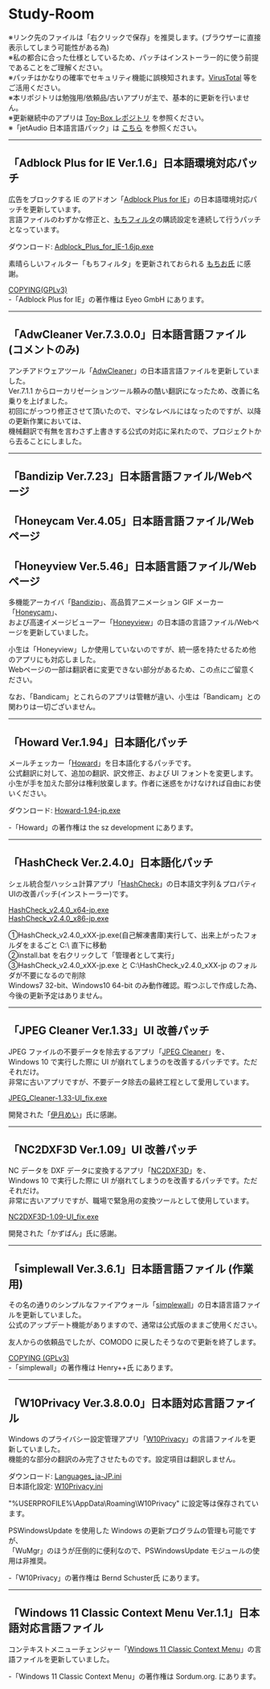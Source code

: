 # Study-Room

※リンク先のファイルは「右クリックで保存」を推奨します。(ブラウザーに直接表示してしまう可能性がある為)  
※私の都合に合った仕様としているため、パッチはインストーラー的に使う前提であることをご理解ください。  
※パッチはかなりの確率でセキュリティ機能に誤検知されます。[VirusTotal](https://www.virustotal.com/gui/home/upload) 等をご活用ください。  
※本リポジトリは勉強用/依頼品/古いアプリが主で、基本的に更新を行いません。  
※更新継続中のアプリは [Toy-Box レポジトリ](https://github.com/Rukoto/Toy-Box) を参照ください。  
※「jetAudio 日本語言語パック」は [こちら](https://github.com/Rukoto/JetAudio-Japanese-Language-pack) を参照ください。

---
## 「Adblock Plus for IE Ver.1.6」日本語環境対応パッチ
広告をブロックする IE のアドオン「[Adblock Plus for IE](https://adblockplus.org/)」の日本語環境対応パッチを更新しています。  
言語ファイルのわずかな修正と、[もちフィルタ](http://pokapoka.html.xdomain.jp/)の購読設定を連続して行うパッチとなっています。

ダウンロード: [Adblock_Plus_for_IE-1.6jp.exe](https://github.com/Rukoto/Study-Room/raw/master/Adblock_Plus_for_IE-Japanese-Patch/Adblock_Plus_for_IE-1.6jp.exe)

素晴らしいフィルター「もちフィルタ」を更新されておられる [もちお氏](https://github.com/eEIi0A5L) に感謝。

[COPYING(GPLv3)](https://www.gnu.org/licenses/gpl.html)  
-「Adblock Plus for IE」の著作権は Eyeo GmbH にあります。

---
## 「AdwCleaner Ver.7.3.0.0」日本語言語ファイル (コメントのみ)
アンチアドウェアツール「[AdwCleaner](https://toolslib.net/downloads/viewdownload/1-adwcleaner/)」の日本語言語ファイルを更新していました。  
Ver.7.1.1 からローカリゼーションツール頼みの酷い翻訳になったため、改善に名乗りを上げました。  
初回にがっつり修正させて頂いたので、マシなレベルにはなったのですが、以降の更新作業においては、  
機械翻訳で有無を言わさず上書きする公式の対応に呆れたので、プロジェクトから去ることにしました。

---
## 「Bandizip Ver.7.23」日本語言語ファイル/Webページ
## 「Honeycam Ver.4.05」日本語言語ファイル/Webページ
## 「Honeyview Ver.5.46」日本語言語ファイル/Webページ
多機能アーカイバ「[Bandizip](https://www.bandisoft.com/bandizip/)」、高品質アニメーション GIF メーカー「[Honeycam](http://www.bandisoft.com/honeycam/)」、  
および高速イメージビューアー「[Honeyview](https://www.bandisoft.com/jp/honeyview/)」の日本語の言語ファイル/Webページを更新していました。

小生は「Honeyview」しか使用していないのですが、統一感を持たせるため他のアプリにも対応しました。  
Webページの一部は翻訳者に変更できない部分があるため、この点にご留意ください。

なお、「Bandicam」とこれらのアプリは管轄が違い、小生は「Bandicam」との関わりは一切ございません。

---
## 「Howard Ver.1.94」日本語化パッチ
メールチェッカー「[Howard](https://www.the-sz.com/products/howard/)」を日本語化するパッチです。  
公式翻訳に対して、追加の翻訳、訳文修正、および UI フォントを変更します。  
小生が手を加えた部分は権利放棄します。作者に迷惑をかけなければ自由にお使いください。

ダウンロード: [Howard-1.94-jp.exe](https://github.com/Rukoto/Study-Room/raw/master/Howard-Japanese-Patch/Howard-1.94-jp.exe)

-「Howard」の著作権は the sz development にあります。

---
## 「HashCheck Ver.2.4.0」日本語化パッチ
シェル統合型ハッシュ計算アプリ「[HashCheck](https://github.com/gurnec/HashCheck)」の日本語文字列＆プロパティUIの改善パッチ(インストーラー)です。

[HashCheck_v2.4.0_x64-jp.exe](https://github.com/Rukoto/Study-Room/raw/master/HashCheck-2.4.0-Japanese-Patch/HashCheck_v2.4.0_x64-jp.exe)  
[HashCheck_v2.4.0_x86-jp.exe](https://github.com/Rukoto/Study-Room/raw/master/HashCheck-2.4.0-Japanese-Patch/HashCheck_v2.4.0_x86-jp.exe)

①HashCheck_v2.4.0_xXX-jp.exe(自己解凍書庫)実行して、出来上がったフォルダをまるごと C:\ 直下に移動  
②install.bat を右クリックして「管理者として実行」  
③HashCheck_v2.4.0_xXX-jp.exe と C:\HashCheck_v2.4.0_xXX-jp のフォルダが不要になるので削除  
Windows7 32-bit、Windows10 64-bit のみ動作確認。暇つぶしで作成した為、今後の更新予定はありません。

---
## 「JPEG Cleaner Ver.1.33」UI 改善パッチ
JPEG ファイルの不要データを除去するアプリ「[JPEG Cleaner](http://hp.vector.co.jp/authors/VA012780/graphic.htm#JPEG_Cleaner)」を、  
Windows 10 で実行した際に UI が崩れてしまうのを改善するパッチです。ただそれだけ。  
非常に古いアプリですが、不要データ除去の最終工程として愛用しています。

[JPEG_Cleaner-1.33-UI_fix.exe](https://github.com/Rukoto/Study-Room/raw/master/JPEG_Cleaner-1.33-UI_fix-Patch/JPEG_Cleaner-1.33-UI_fix.exe)

開発された「[伊月めい](http://hp.vector.co.jp/authors/VA012780/)」氏に感謝。

---
## 「NC2DXF3D Ver.1.09」UI 改善パッチ
NC データを DXF データに変換するアプリ「[NC2DXF3D](http://www.vector.co.jp/soft/win95/business/se286206.html)」を、  
Windows 10 で実行した際に UI が崩れてしまうのを改善するパッチです。ただそれだけ。  
非常に古いアプリですが、職場で緊急用の変換ツールとして使用しています。

[NC2DXF3D-1.09-UI_fix.exe](https://github.com/Rukoto/Study-Room/raw/master/NC2DXF3D-1.09-UI_fix-Patch/NC2DXF3D-1.09-UI_fix.exe)

開発された「かずばん」氏に感謝。

---
## 「simplewall Ver.3.6.1」日本語言語ファイル (作業用)
その名の通りのシンプルなファイアウォール「[simplewall](https://www.henrypp.org/)」の日本語言語ファイルを更新していました。  
公式のアップデート機能がありますので、通常は公式版のままご使用ください。

友人からの依頼品でしたが、COMODO に戻したそうなので更新を終了します。

[COPYING (GPLv3)](https://www.gnu.org/licenses/gpl.html)  
-「simplewall」の著作権は Henry++氏 にあります。

---
## 「W10Privacy Ver.3.8.0.0」日本語対応言語ファイル
Windows のプライバシー設定管理アプリ「[W10Privacy](https://www.w10privacy.de/)」の言語ファイルを更新していました。  
機能的な部分の翻訳のみ完了させたものです。設定項目は翻訳しません。  

ダウンロード: [Languages_ja-JP.ini](https://github.com/Rukoto/Study-Room/raw/master/W10Privacy-Japanese-Language-File/Languages_ja-JP.ini)  
日本語化設定: [W10Privacy.ini](https://github.com/Rukoto/Study-Room/raw/master/W10Privacy-Japanese-Language-File/W10Privacy.ini)

"%USERPROFILE%\AppData\Roaming\W10Privacy" に設定等は保存されています。

PSWindowsUpdate を使用した Windows の更新プログラムの管理も可能ですが、  
「WuMgr」のほうが圧倒的に便利なので、PSWindowsUpdate モジュールの使用は非推奨。

-「W10Privacy」の著作権は Bernd Schuster氏 にあります。

---
## 「Windows 11 Classic Context Menu Ver.1.1」日本語対応言語ファイル
コンテキストメニューチェンジャー「[Windows 11 Classic Context Menu](https://www.sordum.org/14479/windows-11-classic-context-menu-v1-1/)」の言語ファイルを更新していました。

-「Windows 11 Classic Context Menu」の著作権は Sordum.org. にあります。
